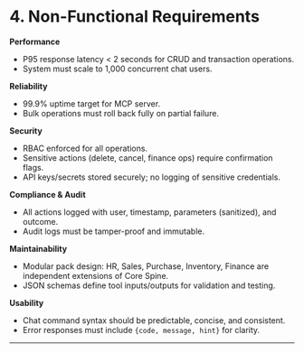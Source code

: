 # 4. Non-Functional Requirements

**Performance**  
- P95 response latency < 2 seconds for CRUD and transaction operations.  
- System must scale to 1,000 concurrent chat users.  

**Reliability**  
- 99.9% uptime target for MCP server.  
- Bulk operations must roll back fully on partial failure.  

**Security**  
- RBAC enforced for all operations.  
- Sensitive actions (delete, cancel, finance ops) require confirmation flags.  
- API keys/secrets stored securely; no logging of sensitive credentials.  

**Compliance & Audit**  
- All actions logged with user, timestamp, parameters (sanitized), and outcome.  
- Audit logs must be tamper-proof and immutable.  

**Maintainability**  
- Modular pack design: HR, Sales, Purchase, Inventory, Finance are independent extensions of Core Spine.  
- JSON schemas define tool inputs/outputs for validation and testing.  

**Usability**  
- Chat command syntax should be predictable, concise, and consistent.  
- Error responses must include `{code, message, hint}` for clarity.  

---
